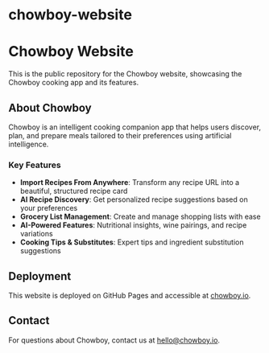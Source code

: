 # chowboy-website

# Chowboy Website

This is the public repository for the Chowboy website, showcasing the Chowboy cooking app and its features.

## About Chowboy

Chowboy is an intelligent cooking companion app that helps users discover, plan, and prepare meals tailored to their preferences using artificial intelligence.

### Key Features

- **Import Recipes From Anywhere**: Transform any recipe URL into a beautiful, structured recipe card
- **AI Recipe Discovery**: Get personalized recipe suggestions based on your preferences
- **Grocery List Management**: Create and manage shopping lists with ease
- **AI-Powered Features**: Nutritional insights, wine pairings, and recipe variations
- **Cooking Tips & Substitutes**: Expert tips and ingredient substitution suggestions

## Deployment

This website is deployed on GitHub Pages and accessible at [chowboy.io](https://chowboy.io).

## Contact

For questions about Chowboy, contact us at hello@chowboy.io.
